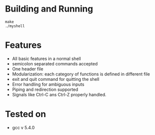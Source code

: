 # Building and Running
	
    make
    ./myshell

# Features

- All basic features in a normal shell
- semicolon separated commands accepted
- One header file
- Modularization: each category of functions is defined in different file
- exit and quit command for quitting the shell
- Error handling for ambiguous inputs
- Piping and redirection supported
- Signals like Ctrl-C ans Ctrl-Z properly handled. 


# Tested on

- gcc v 5.4.0
